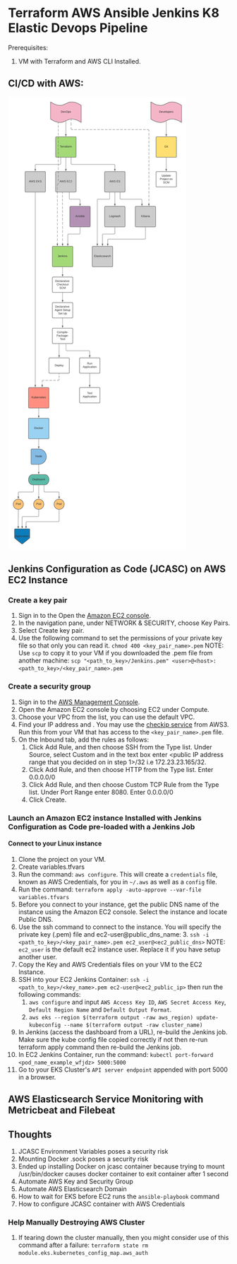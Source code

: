 # Terraform AWS Ansible Jenkins K8 Elastic Devops Pipeline
Prerequisites:

1. VM with Terraform and AWS CLI Installed.

## CI/CD with AWS:
![Screenshot](documentation/CI_CD_AWS.png)
## Jenkins Configuration as Code (JCASC) on AWS EC2 Instance
### Create a key pair
1. Sign in to the Open the [Amazon EC2 console](https://console.aws.amazon.com/ec2/ "Amazon EC2 console").
2. In the navigation pane, under NETWORK & SECURITY, choose Key Pairs.
3. Select Create key pair.
4. Use the following command to set the permissions of your private key file so that only you can read it.
```chmod 400 <key_pair_name>.pem```
NOTE: Use `scp` to copy it to your VM if you downloaded the .pem file from another machine:
```scp "<path_to_key>/Jenkins.pem" <user>@<host>:<path_to_key>/<key_pair_name>.pem```

### Create a security group
1. Sign in to the [AWS Management Console](https://console.aws.amazon.com/ec2/ "AWS Management Console").
2. Open the Amazon EC2 console by choosing EC2 under Compute.
3. Choose your VPC from the list, you can use the default VPC.
4. Find your IP address and . You may use the [checkip service](http://checkip.amazonaws.com/ "checkip service") from AWS3. Run this from your VM that has access to the `<key_pair_name>.pem` file.
5. On the Inbound tab, add the rules as follows:
	1. Click Add Rule, and then choose SSH from the Type list. Under Source, select Custom and in the text box enter <public IP address range that you decided on in step 1>/32 i.e 172.23.23.165/32.
	2. Click Add Rule, and then choose HTTP from the Type list. Enter 0.0.0.0/0
	3. Click Add Rule, and then choose Custom TCP Rule from the Type list. Under Port Range enter 8080. Enter 0.0.0.0/0
	4. Click Create.

### Launch an Amazon EC2 instance Installed with Jenkins Configuration as Code pre-loaded with a Jenkins Job
#### Connect to your Linux instance
1. Clone the project on your VM.
3. Create variables.tfvars
4. Run the command: ```aws configure```. This will create a `credentials` file, known as AWS Credentials, for you in `~/.aws` as well as a `config` file.
2. Run the command: ```terraform apply -auto-approve --var-file variables.tfvars```
3. Before you connect to your instance, get the public DNS name of the instance using the Amazon EC2 console. Select the instance and locate Public DNS.
2. Use the ssh command to connect to the instance. You will specify the private key (.pem) file and ec2-user@public_dns_name:
	3. ```ssh -i <path_to_key>/<key_pair_name>.pem ec2_user@<ec2_public_dns>``` NOTE: `ec2_user` is the default ec2 instance user. Replace it if you have setup another user.
3. Copy the Key and AWS Credentials files on your VM to the EC2 Instance.
3. SSH into your EC2 Jenkins Container: ```ssh -i <path_to_key>/<key_name>.pem ec2-user@<ec2_public_ip>``` then run the following commands:
	1. ```aws configure``` and input `AWS Access Key ID`, `AWS Secret Access Key`, `Default Region Name` and `Default Output Format`.
	2. ```aws eks --region $(terraform output -raw aws_region) update-kubeconfig --name $(terraform output -raw cluster_name)```
4. In Jenkins (access the dashboard from a URL), re-build the Jenkins job. Make sure the kube config file copied correctly if not then re-run terraform apply command then re-build the Jenkins job.
5. In EC2 Jenkins Container, run the command: ```kubectl port-forward <pod_name_example_wfjdz> 5000:5000```
6. Go to your EKS Cluster's `API server endpoint` appended with port 5000 in a browser.


## AWS Elasticsearch Service Monitoring with Metricbeat and Filebeat 

## Thoughts
1. JCASC Environment Variables poses a security risk
2. Mounting Docker .sock poses a security risk
3. Ended up installing Docker on jcasc container because trying to mount /usr/bin/docker causes docker container to exit container after 1 second
4. Automate AWS Key and Security Group
5. Automate AWS Elasticsearch Domain
5. How to wait for EKS before EC2 runs the `ansible-playbook` command
5. How to configure JCASC container with AWS Credentials

### Help Manually Destroying AWS Cluster
1. If tearing down the cluster manually, then you might consider use of this command after a failure: ```terraform state rm module.eks.kubernetes_config_map.aws_auth```

